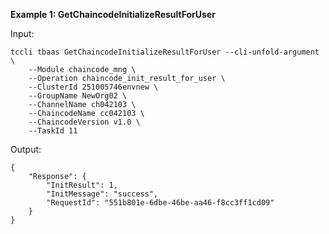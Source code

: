**Example 1: GetChaincodeInitializeResultForUser**



Input: 

```
tccli tbaas GetChaincodeInitializeResultForUser --cli-unfold-argument  \
    --Module chaincode_mng \
    --Operation chaincode_init_result_for_user \
    --ClusterId 251005746envnew \
    --GroupName NewOrg02 \
    --ChannelName ch042103 \
    --ChaincodeName cc042103 \
    --ChaincodeVersion v1.0 \
    --TaskId 11
```

Output: 
```
{
    "Response": {
        "InitResult": 1,
        "InitMessage": "success",
        "RequestId": "551b801e-6dbe-46be-aa46-f8cc3ff1cd09"
    }
}
```

